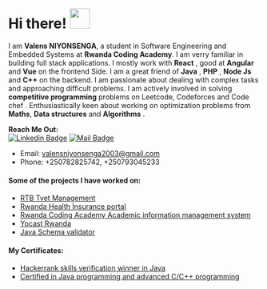 # Hi there! <img src="https://raw.githubusercontent.com/MartinHeinz/MartinHeinz/master/wave.gif" width="40px">

I am **Valens NIYONSENGA**, a student in Software Engineering and Embedded Systems at **Rwanda Coding Academy**. I am verry familiar in building full stack applications. I mostly work with **React** , good at  **Angular** and **Vue** on the frontend Side. I am a great friend of **Java** , **PHP** , **Node Js** and **C++** on the backend. I am passionate about dealing with complex tasks and approaching difficult problems. I am actively involved in solving **competitive programming** problems on Leetcode,  Codeforces and Code chef . Enthusiastically keen about  working on optimization problems from **Maths**, **Data structures** and **Algorithms** .

**Reach Me Out:<br>**
[![Linkedin Badge](https://img.shields.io/badge/-valens200-0e76a8?style=flat&labelColor=0e76a8&logo=linkedin&logoColor=white)](https://www.linkedin.com/in/valens-niyonsenga-947440228/)  [![Mail Badge](https://img.shields.io/badge/-valens200-c0392b?style=flat&labelColor=c0392b&logo=gmail&logoColor=white)](mailto:valensniyonsenga2003@gmail.com)

- Email: [valensniyonsenga2003@gmail.com](mailto:valensniyonsenga2003@gmail.com)<br>
- Phone: +250782825742, +250793045233

#### Some of the projects I have worked on:
- [RTB Tvet Management](https://tvetmanagement.rtb.gov.rw/)<br>
- [Rwanda Health Insurance portal](https://rhip.moh.gov.rw/auth/login)<br>
- [Rwanda Coding Academy Academic information management system](http://cybersecuritymeetup.rw/)<br>
- [Yocast Rwanda](http://yocast.rw/)<br>
- [Java Schema validator](https://github.com/valens200/validify)<br>

#### My Certificates:
- [Hackerrank skills verification winner  in Java ](https://www.hackerrank.com/certificates/b295914ce997?utm_medium=email&utm_source=mail_template_1393&utm_campaign=hrc_skills_certificate)<br>
- [Certified in Java programming and advanced C/C++ programming](https://www.sololearn.com/certificates/CT-5TBVY3ZE)<br>


